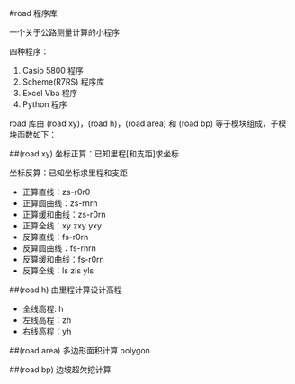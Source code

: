 #road 程序库

一个关于公路测量计算的小程序

四种程序：

1. Casio 5800 程序
2. Scheme(R7RS) 程序库
3. Excel Vba 程序
4. Python 程序

road 库由 (road xy)，(road h)，(road area) 和 (road bp) 等子模块组成，子模块函数如下：

##(road xy)
坐标正算：已知里程[和支距]求坐标

坐标反算：已知坐标求里程和支距

* 正算直线：zs-r0r0
* 正算圆曲线：zs-rnrn
* 正算缓和曲线：zs-r0rn
* 正算全线：xy zxy yxy
* 反算直线：fs-r0rn
* 反算圆曲线：fs-rnrn
* 反算缓和曲线：fs-r0rn
* 反算全线：ls zls yls

##(road h)
由里程计算设计高程

* 全线高程: h
* 左线高程：zh
* 右线高程：yh

##(road area)
多边形面积计算 polygon

##(road bp)
边坡超欠挖计算
